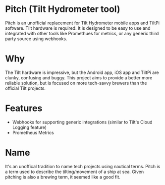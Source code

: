 # Pitch (Tilt Hydrometer tool)

Pitch is an unofficial replacement for Tilt Hydrometer mobile apps and TiltPi software.  Tilt hardware is required.  It is designed to be easy to use and integrated with other tools like Promethues for metrics, or any generic third party source using webhooks.

# Why

The Tilt hardware is impressive, but the Android app, iOS app and TiltPi are clunky, confusing and buggy.  This project aims to provide a better more reliable solution, but is focused on more tech-savvy brewers than the official Tilt projects.  

# Features

* Webhooks for supporting generic integrations (similar to Tilt's Cloud Logging feature)
* Prometheus Metrics

# Name

It's an unoffical tradition to name tech projects using nautical terms.  Pitch is a term used to describe the tilting/movement of a ship at sea.  Given pitching is also a brewing term, it seemed like a good fit.
